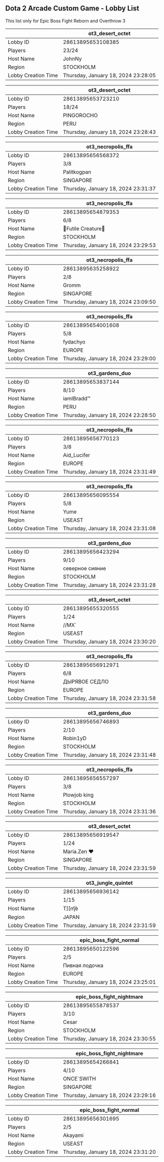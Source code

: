 ## Dota 2 Arcade Custom Game - Lobby List

This list only for Epic Boss Fight Reborn and Overthrow 3

|  | ot3_desert_octet |
| ------ | ------ |
| Lobby ID | 28613895653108385 |
| Players | 23/24 |
| Host Name | JohnNy |
| Region | STOCKHOLM |
| Lobby Creation Time | Thursday, January 18, 2024 23:28:05 |


|  | ot3_desert_octet |
| ------ | ------ |
| Lobby ID | 28613895653723210 |
| Players | 18/24 |
| Host Name | PINGOROCHO |
| Region | PERU |
| Lobby Creation Time | Thursday, January 18, 2024 23:28:43 |


|  | ot3_necropolis_ffa |
| ------ | ------ |
| Lobby ID | 28613895656568372 |
| Players | 3/8 |
| Host Name | Palitkogpan |
| Region | SINGAPORE |
| Lobby Creation Time | Thursday, January 18, 2024 23:31:37 |


|  | ot3_necropolis_ffa |
| ------ | ------ |
| Lobby ID | 28613895654879353 |
| Players | 6/8 |
| Host Name | 💜Futile Creature💜 |
| Region | STOCKHOLM |
| Lobby Creation Time | Thursday, January 18, 2024 23:29:53 |


|  | ot3_necropolis_ffa |
| ------ | ------ |
| Lobby ID | 28613895635258922 |
| Players | 2/8 |
| Host Name | Gromm |
| Region | SINGAPORE |
| Lobby Creation Time | Thursday, January 18, 2024 23:09:50 |


|  | ot3_necropolis_ffa |
| ------ | ------ |
| Lobby ID | 28613895654001608 |
| Players | 5/8 |
| Host Name | fydachyo |
| Region | EUROPE |
| Lobby Creation Time | Thursday, January 18, 2024 23:29:00 |


|  | ot3_gardens_duo |
| ------ | ------ |
| Lobby ID | 28613895653837144 |
| Players | 8/10 |
| Host Name | iamIBradd™ |
| Region | PERU |
| Lobby Creation Time | Thursday, January 18, 2024 23:28:50 |


|  | ot3_necropolis_ffa |
| ------ | ------ |
| Lobby ID | 28613895656770123 |
| Players | 3/8 |
| Host Name | Aid_Lucifer |
| Region | EUROPE |
| Lobby Creation Time | Thursday, January 18, 2024 23:31:49 |


|  | ot3_necropolis_ffa |
| ------ | ------ |
| Lobby ID | 28613895656095554 |
| Players | 5/8 |
| Host Name | Yume |
| Region | USEAST |
| Lobby Creation Time | Thursday, January 18, 2024 23:31:08 |


|  | ot3_gardens_duo |
| ------ | ------ |
| Lobby ID | 28613895656423294 |
| Players | 9/10 |
| Host Name | северное сияние |
| Region | STOCKHOLM |
| Lobby Creation Time | Thursday, January 18, 2024 23:31:28 |


|  | ot3_desert_octet |
| ------ | ------ |
| Lobby ID | 28613895655320555 |
| Players | 1/24 |
| Host Name | //MX` |
| Region | USEAST |
| Lobby Creation Time | Thursday, January 18, 2024 23:30:20 |


|  | ot3_necropolis_ffa |
| ------ | ------ |
| Lobby ID | 28613895656912971 |
| Players | 6/8 |
| Host Name | ДЫРЯВОЕ СЕДЛО |
| Region | EUROPE |
| Lobby Creation Time | Thursday, January 18, 2024 23:31:58 |


|  | ot3_gardens_duo |
| ------ | ------ |
| Lobby ID | 28613895656746893 |
| Players | 2/10 |
| Host Name | Robin1yD |
| Region | STOCKHOLM |
| Lobby Creation Time | Thursday, January 18, 2024 23:31:48 |


|  | ot3_necropolis_ffa |
| ------ | ------ |
| Lobby ID | 28613895656557297 |
| Players | 3/8 |
| Host Name | Plowjob king |
| Region | STOCKHOLM |
| Lobby Creation Time | Thursday, January 18, 2024 23:31:36 |


|  | ot3_desert_octet |
| ------ | ------ |
| Lobby ID | 28613895656919547 |
| Players | 1/24 |
| Host Name | Maria.Zen ♥ |
| Region | SINGAPORE |
| Lobby Creation Time | Thursday, January 18, 2024 23:31:59 |


|  | ot3_jungle_quintet |
| ------ | ------ |
| Lobby ID | 28613895656936142 |
| Players | 1/15 |
| Host Name | T][ᶆ͠e |
| Region | JAPAN |
| Lobby Creation Time | Thursday, January 18, 2024 23:31:59 |


|  | epic_boss_fight_normal |
| ------ | ------ |
| Lobby ID | 28613895650122596 |
| Players | 2/5 |
| Host Name | Пивная лодочка |
| Region | EUROPE |
| Lobby Creation Time | Thursday, January 18, 2024 23:25:01 |


|  | epic_boss_fight_nightmare |
| ------ | ------ |
| Lobby ID | 28613895655878537 |
| Players | 3/10 |
| Host Name | Cesar |
| Region | STOCKHOLM |
| Lobby Creation Time | Thursday, January 18, 2024 23:30:55 |


|  | epic_boss_fight_nightmare |
| ------ | ------ |
| Lobby ID | 28613895654266841 |
| Players | 4/10 |
| Host Name | ONCE`SWITH |
| Region | SINGAPORE |
| Lobby Creation Time | Thursday, January 18, 2024 23:29:16 |


|  | epic_boss_fight_normal |
| ------ | ------ |
| Lobby ID | 28613895656301695 |
| Players | 2/5 |
| Host Name | Akayami |
| Region | USEAST |
| Lobby Creation Time | Thursday, January 18, 2024 23:31:20 |


